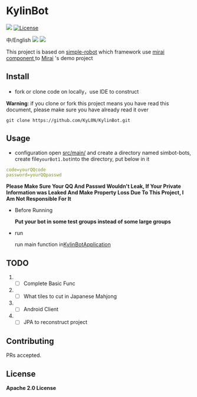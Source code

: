 # KylinBot

[![](https://img.shields.io/badge/blog-Kylin-blue)](http://kyl1n.top/) 
[![License](https://img.shields.io/badge/License-Apache%202.0-blue.svg)](https://opensource.org/licenses/Apache-2.0)

中/English [![](https://img.shields.io/badge/%E8%AF%AD%E8%A8%80-%E4%B8%AD%E6%96%87-green)](https://github.com/KyL0N/KylinBot/blob/main/README.zh-CN.md) [![](https://img.shields.io/badge/Language-English-green)](https://github.com/KyL0N/KylinBot/blob/main/README.md)

This project is  based on [simple-robot](https://github.com/ForteScarlet/simpler-robot) which framework use [mirai component ](https://github.com/ForteScarlet/simpler-robot/tree/dev/component/component-mirai)to [Mirai](https://github.com/mamoe/mirai) 's demo project



## Install

- fork or clone code on locally，use IDE to construct

**Warning**: if you clone or fork this project means you have read this document, please make sure you have already read it over

```shell
git clone https://github.com/KyL0N/KylinBot.git
```

## Usage

- configuration
open [src/main/](src/main/resources) and create a directory named simbot-bots, create file`yourBot1.bot`into the  directory, put below in it


```yaml
code=yourQQcode
password=yourQQpasswd
```

**Please Make Sure Your QQ And Passwd Wouldn't Leak, If Your Private Information was Leaked And Make Property Loss Due To This Project, I Am Not Responsible For It**

- Before Running

  **Put your bot in some test groups instead of some large groups**

- run

  run main function in[KylinBotApplication](src/main/java/top/kylinbot/demo/KylinBotApplication.java)

## TODO
1. - [ ] Complete Basic Func
2. - [ ] What tiles to cut in Japanese Mahjong
3. - [ ] Android Client
4. - [ ] JPA to reconstruct project

## Contributing

PRs accepted.

## License

**Apache 2.0 License**
